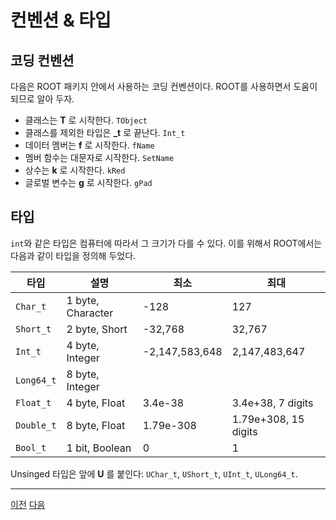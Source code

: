 # 컨벤션 & 타입

## 코딩 컨벤션

다음은 ROOT 패키지 안에서 사용하는 코딩 컨벤션이다. ROOT를 사용하면서 도움이 되므로 알아 두자.
- 클래스는 **T** 로 시작한다. `TObject`
- 클래스를 제외한 타입은 **_t** 로 끝난다. `Int_t`
- 데이터 멤버는 **f** 로 시작한다. `fName`
- 멤버 함수는 대문자로 시작한다. `SetName`
- 상수는 **k** 로 시작한다. `kRed`
- 글로벌 변수는 **g** 로 시작한다. `gPad`

## 타입

`int`와 같은 타입은 컴퓨터에 따라서 그 크기가 다를 수 있다.  이를 위해서 ROOT에서는 다음과 같이 타입을 정의해 두었다.

| 타입 | 설명 | 최소 | 최대 |
| --- | --- | --- | --- |
|`Char_t`    | 1 byte, Character | -128 | 127 |
|`Short_t`   | 2 byte, Short     | -32,768 | 32,767 |
|`Int_t`     | 4 byte, Integer   | -2,147,583,648 | 2,147,483,647 |
|`Long64_t`  | 8 byte, Integer   |
|`Float_t`   | 4 byte, Float     | 3.4e-38 | 3.4e+38, 7 digits |
|`Double_t`  | 8 byte, Float     | 1.79e-308 | 1.79e+308, 15 digits |
|`Bool_t`    | 1 bit,  Boolean   | 0 | 1 |

Unsinged 타입은 앞에 **U** 를 붙인다: `UChar_t`, `UShort_t`, `UInt_t`, `ULong64_t`.

---

[이전](root.md)
[다음](root1.md)
